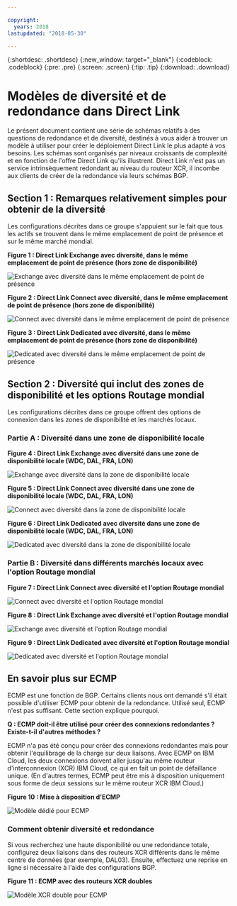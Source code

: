 ```yaml
---

copyright:
  years: 2018
lastupdated: "2018-05-30"

---
```


{:shortdesc: .shortdesc}
{:new_window: target="_blank"}
{:codeblock: .codeblock}
{:pre: .pre}
{:screen: .screen}
{:tip: .tip}
{:download: .download}

# Modèles de diversité et de redondance dans Direct Link

Le présent document contient une série de schémas relatifs à des questions de redondance et de diversité, destinés à vous aider à trouver un modèle à utiliser pour créer le déploiement Direct Link le plus adapté à vos besoins. Les schémas sont organisés par niveaux croissants de complexité et en fonction de l'offre Direct Link qu'ils illustrent. Direct Link n'est pas un service intrinsèquement redondant au niveau du routeur XCR, il incombe aux clients de créer de la redondance via leurs schémas BGP.  

## Section 1 : Remarques relativement simples pour obtenir de la diversité

Les configurations décrites dans ce groupe s'appuient sur le fait que tous les actifs se trouvent dans le même emplacement de point de présence et sur le même marché mondial. 

**Figure 1 : Direct Link Exchange avec diversité, dans le même emplacement de point de présence (hors zone de disponibilité)**

![Exchange avec diversité dans le même emplacement de point de présence](/images/exchange-diversity-same-pop.png)

**Figure 2 : Direct Link Connect avec diversité, dans le même emplacement de point de présence (hors zone de disponibilité)**

![Connect avec diversité dans le même emplacement de point de présence](/images/connect-diversity-same-pop.png)

**Figure 3 : Direct Link Dedicated avec diversité, dans le même emplacement de point de présence (hors zone de disponibilité)**

![Dedicated avec diversité dans le même emplacement de point de présence](/images/dedicated-diversity-same-pop.png)

## Section 2 : Diversité qui inclut des zones de disponibilité et les options Routage mondial

Les configurations décrites dans ce groupe offrent des options de connexion dans les zones de disponibilité et les marchés locaux.

### Partie A : Diversité dans une zone de disponibilité locale

**Figure 4 : Direct Link Exchange avec diversité dans une zone de disponibilité locale (WDC, DAL, FRA, LON)**

![Exchange avec diversité dans la zone de disponibilité locale](/images/exchange-diversity-local-az.png)

**Figure 5 : Direct Link Connect avec diversité dans une zone de disponibilité locale (WDC, DAL, FRA, LON)**

![Connect avec diversité dans la zone de disponibilité locale](/images/connect-diversity-local-az.png)

**Figure 6 : Direct Link Dedicated avec diversité dans une zone de disponibilité locale (WDC, DAL, FRA, LON)**

![Dedicated avec diversité dans la zone de disponibilité locale](/images/dedicated-diversity-local-az.png)

### Partie B : Diversité dans différents marchés locaux avec l'option Routage mondial

**Figure 7 : Direct Link Connect avec diversité et l'option Routage mondial**

![Connect avec diversité et l'option Routage mondial](/images/connect-diversity-global.png)

**Figure 8 : Direct Link Exchange avec diversité et l'option Routage mondial**

![Exchange avec diversité et l'option Routage mondial](/images/exchange-diversity-global.png)

**Figure 9 : Direct Link Dedicated avec diversité et l'option Routage mondial**

![Dedicated avec diversité et l'option Routage mondial](/images/dedicated-diversity-global.png)

## En savoir plus sur ECMP

ECMP est une fonction de BGP. Certains clients nous ont demandé s'il était possible d'utiliser ECMP pour obtenir de la redondance. Utilisé seul, ECMP n'est pas suffisant. Cette section explique pourquoi. 

**Q : ECMP doit-il être utilisé pour créer des connexions redondantes ? Existe-t-il d'autres méthodes ?**

ECMP n'a pas été conçu pour créer des connexions redondantes mais pour obtenir l'équilibrage de la charge sur deux liaisons. Avec ECMP on IBM Cloud, les deux connexions doivent aller jusqu'au même routeur d'interconnexion (XCR) IBM Cloud, ce qui en fait un point de défaillance unique. (En d'autres termes, ECMP peut être mis à disposition uniquement sous forme de deux sessions sur le même routeur XCR IBM Cloud.)

**Figure 10 : Mise à disposition d'ECMP**

![Modèle dédié pour ECMP](/images/ecmp-without-diversity.png)

### Comment obtenir diversité et redondance

Si vous recherchez une haute disponibilité ou une redondance totale, configurez deux liaisons dans des routeurs XCR différents dans le même centre de données (par exemple, DAL03). Ensuite, effectuez une reprise en ligne si nécessaire à l'aide des configurations BGP. 

**Figure 11 : ECMP avec des routeurs XCR doubles**

![Modèle XCR double pour ECMP](/images/ecmp-with-diversity.png)
